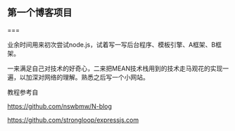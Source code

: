 ## 第一个博客项目
===

业余时间用来初次尝试node.js，试着写一写后台程序、模板引擎、A框架、B框架。

一来满足自己对技术的好奇心，二来把MEAN技术栈用到的技术走马观花的实现一遍，以加深对网络的理解。熟悉之后写一个小网站。

教程参考自

https://github.com/nswbmw/N-blog

https://github.com/strongloop/expressjs.com
